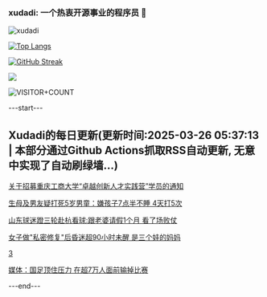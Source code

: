 ### xudadi: 一个热衷开源事业的程序员 👋

![xudadi](https://github-readme-stats-git-masterorgs-github-readme-stats-team.vercel.app/api?username=xudadi)

[![Top Langs](https://github-readme-stats.vercel.app/api/top-langs/?username=xudadi)](https://github.com/anuraghazra/github-readme-stats)

[![GitHub Streak](https://streak-stats.demolab.com?user=xudadi&locale=zh_Hans)](https://git.io/streak-stats)

![](https://raw.githubusercontent.com/xudadi/xudadi/main/assets/github-contribution-grid-snake.svg)

![VISITOR+COUNT](https://komarev.com/ghpvc/?username=xudadi&label=VISITOR+COUNT)


---start---

## Xudadi的每日更新(更新时间:2025-03-26 05:37:13 | 本部分通过Github Actions抓取RSS自动更新, 无意中实现了自动刷绿墙...)

[关于招募重庆工商大学“卓越创新人才实践营”学员的通知](https://www.gongkaoleida.com/article/2335621)

[生母及男友疑打死5岁男童：嫌孩子7点半不睡 4天打5次](https://m.163.com/news/article/JRH24KK705561G0D.html)

[山东球迷蹬三轮赴杭看球:跟老婆请假1个月 看了场败仗](https://m.163.com/news/article/JRHFHJ5H0514D3UH.html)

[女子做"私密修复"后昏迷超90小时未醒 是三个娃的妈妈](https://m.163.com/news/article/JRHDPSE20001899O.html)

[3](https://m.163.com/touch/news/sub/domestic)

[媒体：国足顶住压力 在超7万人面前输掉比赛](https://m.163.com/news/article/JRHDM14T0514BE2Q.html)

---end---
